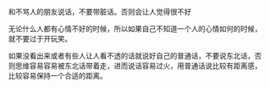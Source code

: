 和不骂人的朋友说话，不要带脏话。否则会让人觉得很不好

  

无论什么人都有心情不好的时候，所以如果自己不知道一个人的心情如何的时候，就不要过于开玩笑。

如果没看出来或者有些人让人看不透的话就说好自己的普通话，不要说东北话，否则思维容易容易被东北话带着走，进而说话容易过火，用普通话说比较有距离感，比较容易保持一个合适的距离。